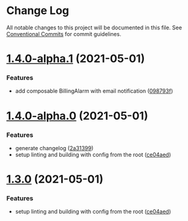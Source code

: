 # Change Log

All notable changes to this project will be documented in this file.
See [Conventional Commits](https://conventionalcommits.org) for commit guidelines.

# [1.4.0-alpha.1](https://github.com/tsukiy0-org/aws-cdk-toolbox/compare/@tsukiy0/aws-cdk-toolbox@1.4.0-alpha.0...@tsukiy0/aws-cdk-toolbox@1.4.0-alpha.1) (2021-05-01)


### Features

* add composable BillingAlarm with email notification ([098793f](https://github.com/tsukiy0-org/aws-cdk-toolbox/commit/098793fff77e161263eeae5886d30e047453333a))





# [1.4.0-alpha.0](https://github.com/tsukiy0-org/aws-cdk-toolbox/compare/@tsukiy0/aws-cdk-toolbox@1.3.0...@tsukiy0/aws-cdk-toolbox@1.4.0-alpha.0) (2021-05-01)


### Features

* generate changelog ([2a31399](https://github.com/tsukiy0-org/aws-cdk-toolbox/commit/2a31399bf7ca161c62205583e831974c8c93fa57))
* setup linting and building with config from the root ([ce04aed](https://github.com/tsukiy0-org/aws-cdk-toolbox/commit/ce04aed17d8f6bf87724c45b5d1696aed92f1e5d))





# [1.3.0](https://github.com/tsukiy0-org/aws-cdk-toolbox/compare/@tsukiy0/aws-cdk-toolbox@1.3.0...@tsukiy0/aws-cdk-toolbox@1.3.0) (2021-05-01)


### Features

* setup linting and building with config from the root ([ce04aed](https://github.com/tsukiy0-org/aws-cdk-toolbox/commit/ce04aed17d8f6bf87724c45b5d1696aed92f1e5d))
